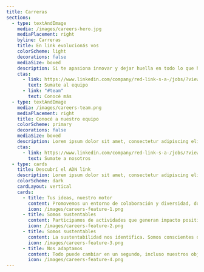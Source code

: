 ```yaml
---
title: Carreras
sections:
  - type: textAndImage
    media: /images/careers-hero.jpg
    mediaPlacement: right
    byline: Carreras
    title: En link evolucionás vos
    colorScheme: light
    decorations: false
    mediaSize: boxed
    description: Si te apasiona innovar y dejar huella en todo lo que hacés, este es tu lugar. Sumate a un equipo en evolución.
    ctas:
      - link: https://www.linkedin.com/company/red-link-s-a-/jobs/?viewAsMember=true
        text: Sumate al equipo
      - link: "#team"
        text: Conocé más
  - type: textAndImage
    media: /images/careers-team.png
    mediaPlacement: right
    title: Conocé a nuestro equipo
    colorScheme: primary
    decorations: false
    mediaSize: boxed
    description: Lorem ipsum dolor sit amet, consectetur adipiscing elit. Duis enim leo, ornare ut aliquet et, euismod bibendum ex. In volutpat sollicitudin purus quis consectetur.
    ctas:
      - link: https://www.linkedin.com/company/red-link-s-a-/jobs/?viewAsMember=true
        text: Sumate a nosotros
  - type: cards
    title: Descubrí el ADN link
    description: Lorem ipsum dolor sit amet, consectetur adipiscing elit. Duis enim leo, ornare ut aliquet et, euismod bibendum ex. In volutpat sollicitudin purus quis consectetur.
    colorScheme: dark
    cardLayout: vertical
    cards:
      - title: Tus ideas, nuestro motor
        content: Promovemos un entorno de colaboración y diversidad, donde diferentes puntos de vista impulsan y enriquecen cada proyecto.
        icon: /images/careers-feature-1.png
      - title: Somos sustentables
        content: Participamos de actividades que generan impacto positivo en la comunidad y medio ambiente. Fomentamos la inclusión financiera con impacto social, proyectos sustentables y educativos.
        icon: /images/careers-feature-2.png
      - title: Somos sustentables
        content: La sustentabilidad nos identifica. Somos conscientes de que cada acción tiene un impacto. Por eso nos capacitamos y ponemos manos a la obra para cuidar nuestro entorno.
        icon: /images/careers-feature-3.png
      - title: Nos adaptamos
        content: Todo puede cambiar en un segundo, incluso nuestros objetivos.  Encaramos cada proyecto con  velocidad y flexibilidad. Nos desafiamos y nos mantenemos a la altura de las demandas del mercado.
        icon: /images/careers-feature-4.png
---
```

